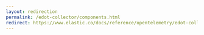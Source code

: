 ```yaml
---
layout: redirection
permalink: /edot-collector/components.html
redirect: https://www.elastic.co/docs/reference/opentelemetry/edot-collector/components
---
```

